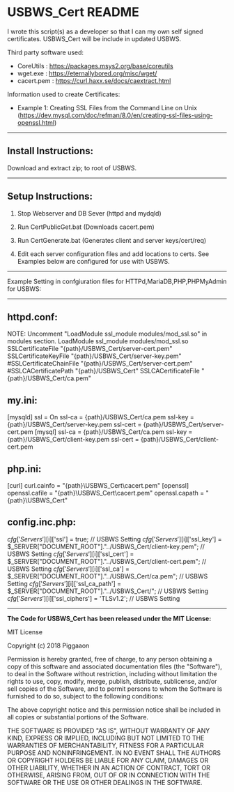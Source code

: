 # USBWS_Cert README
I wrote this script(s) as a developer so that I can my own self signed
certificates. USBWS_Cert will be include in updated USBWS.

Third party software used:
- CoreUtils     : https://packages.msys2.org/base/coreutils
- wget.exe      : https://eternallybored.org/misc/wget/
- cacert.pem    : https://curl.haxx.se/docs/caextract.html

Information used to create Certificates:
- Example 1: Creating SSL Files from the Command Line on Unix (https://dev.mysql.com/doc/refman/8.0/en/creating-ssl-files-using-openssl.html)

------------
## Install Instructions:

Download and extract zip; to root of USBWS.

------------
## Setup Instructions:
1. Stop Webserver and DB Sever (httpd and mydqld)

2. Run CertPublicGet.bat (Downloads cacert.pem)

3. Run CertGenerate.bat (Generates client and server keys/cert/req)

4. Edit each server configuration files and add locations to certs.
   See Examples below are configured for use with USBWS.

------------
Example Setting in confgiuration files for HTTPd,MariaDB,PHP,PHPMyAdmin for USBWS:

------------

## httpd.conf:
  NOTE: Uncomment "LoadModule ssl_module modules/mod_ssl.so" in modules section.
  LoadModule ssl_module modules/mod_ssl.so
  SSLCertificateFile "{path}/USBWS_Cert/server-cert.pem"
  SSLCertificateKeyFile "{path}/USBWS_Cert/server-key.pem"
  #SSLCertificateChainFile "{path}/USBWS_Cert/server-cert.pem"
  #SSLCACertificatePath "{path}/USBWS_Cert"
  SSLCACertificateFile "{path}/USBWS_Cert/ca.pem"

## my.ini:
  [mysqld]
  ssl = On
  ssl-ca = {path}/USBWS_Cert/ca.pem
  ssl-key = {path}/USBWS_Cert/server-key.pem
  ssl-cert = {path}/USBWS_Cert/server-cert.pem
  [mysql]
  ssl-ca = {path}/USBWS_Cert/ca.pem
  ssl-key = {path}/USBWS_Cert/client-key.pem
  ssl-cert = {path}/USBWS_Cert/client-cert.pem

## php.ini:
  [curl]
  curl.cainfo = "{path}\USBWS_Cert\cacert.pem"
  [openssl]
  openssl.cafile = "{path}\USBWS_Cert\cacert.pem"
  openssl.capath = "{path}\USBWS_Cert\"

## config.inc.php:
  $cfg['Servers'][$i]['ssl'] = true;  // USBWS Setting
  $cfg['Servers'][$i]['ssl_key'] = $_SERVER["DOCUMENT_ROOT"]."../USBWS_Cert/client-key.pem";  // USBWS Setting
  $cfg['Servers'][$i]['ssl_cert'] = $_SERVER["DOCUMENT_ROOT"]."../USBWS_Cert/client-cert.pem";  // USBWS Setting
  $cfg['Servers'][$i]['ssl_ca'] = $_SERVER["DOCUMENT_ROOT"]."../USBWS_Cert/ca.pem";  // USBWS Setting
  $cfg['Servers'][$i]['ssl_ca_path'] = $_SERVER["DOCUMENT_ROOT"]."../USBWS_Cert/";  // USBWS Setting
  $cfg['Servers'][$i]['ssl_ciphers'] = 'TLSv1.2'; // USBWS Setting

------------

**The Code for USBWS_Cert has been released under the MIT License:**

MIT License

Copyright (c) 2018  Piggaaon

Permission is hereby granted, free of charge, to any person obtaining a copy
of this software and associated documentation files (the "Software"), to deal
in the Software without restriction, including without limitation the rights
to use, copy, modify, merge, publish, distribute, sublicense, and/or sell
copies of the Software, and to permit persons to whom the Software is
furnished to do so, subject to the following conditions:

The above copyright notice and this permission notice shall be included in all
copies or substantial portions of the Software.

THE SOFTWARE IS PROVIDED "AS IS", WITHOUT WARRANTY OF ANY KIND, EXPRESS OR
IMPLIED, INCLUDING BUT NOT LIMITED TO THE WARRANTIES OF MERCHANTABILITY,
FITNESS FOR A PARTICULAR PURPOSE AND NONINFRINGEMENT. IN NO EVENT SHALL THE
AUTHORS OR COPYRIGHT HOLDERS BE LIABLE FOR ANY CLAIM, DAMAGES OR OTHER
LIABILITY, WHETHER IN AN ACTION OF CONTRACT, TORT OR OTHERWISE, ARISING FROM,
OUT OF OR IN CONNECTION WITH THE SOFTWARE OR THE USE OR OTHER DEALINGS IN THE
SOFTWARE.
